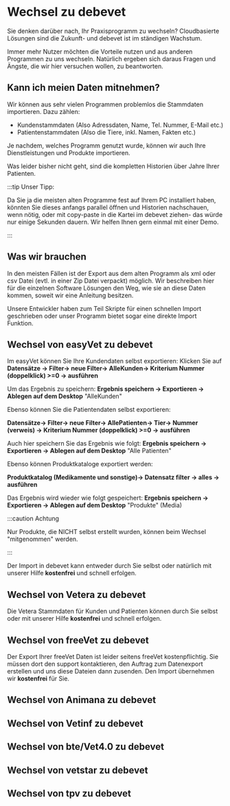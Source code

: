 # Wechsel zu debevet    

Sie denken darüber nach, Ihr Praxisprogramm zu wechseln? Cloudbasierte Lösungen sind die Zukunft- und debevet ist im ständigen Wachstum.

Immer mehr Nutzer möchten die Vorteile nutzen und aus anderen Programmen zu uns wechseln. Natürlich ergeben sich daraus Fragen und Ängste, die 
wir hier versuchen wollen, zu beantworten.

## Kann ich meien Daten mitnehmen?  

Wir können aus sehr vielen Programmen problemlos die Stammdaten importieren. Dazu zählen:

* Kundenstammdaten (Also Adressdaten, Name, Tel. Nummer, E-Mail etc.)
* Patientenstammdaten (Also die Tiere, inkl. Namen, Fakten etc.)

Je nachdem, welches Programm genutzt wurde, können wir auch Ihre Dienstleistungen und Produkte importieren.

Was leider bisher nicht geht, sind die kompletten Historien über Jahre Ihrer Patienten.

:::tip Unser Tipp:

Da Sie ja die meisten alten Programme fest auf Ihrem PC installiert haben, könnten Sie dieses anfangs parallel öffnen und Historien nachschauen, wenn
nötig, oder mit copy-paste in die Kartei im debevet ziehen- das würde nur einige Sekunden dauern. Wir helfen Ihnen gern einmal mit einer Demo.

:::  

## Was wir brauchen

In den meisten Fällen ist der Export aus dem alten Programm als xml oder csv Datei (evtl. in einer Zip Datei verpackt) möglich.
Wir beschreiben hier für die einzelnen Software Lösungen den Weg, wie sie an diese Daten kommen, soweit wir eine Anleitung besitzen.

Unsere Entwickler haben zum Teil Skripte für einen schnellen Import geschrieben oder unser Programm bietet sogar eine direkte Import Funktion. 

## Wechsel von easyVet zu debevet

Im easyVet können Sie Ihre Kundendaten selbst exportieren:
Klicken Sie auf **Datensätze -> Filter-> neue Filter-> AlleKunden-> Kriterium Nummer (doppelklick) >=0 -> ausführen**

Um das Ergebnis zu speichern: **Ergebnis speichern -> Exportieren -> Ablegen auf dem Desktop** "AlleKunden"

Ebenso können Sie die Patientendaten selbst exportieren: 

**Datensätze-> Filter-> neue Filter-> AllePatienten-> Tier-> Nummer (verweis) -> Kriterium Nummer (doppelklick) >=0 -> ausführen**

Auch hier speichern Sie das Ergebnis wie folgt: 
**Ergebnis speichern -> Exportieren -> Ablegen auf dem Desktop**  "Alle Patienten"

Ebenso können Produktkataloge exportiert werden: 

**Produktkatalog (Medikamente und sonstige)-> Datensatz filter -> alles -> ausführen**

Das Ergebnis wird wieder wie folgt gespeichert:
**Ergebnis speichern -> Exportieren -> Ablegen auf dem Desktop** "Produkte" (Media)

:::caution Achtung 

Nur Produkte, die NICHT selbst erstellt wurden, können beim Wechsel "mitgenommen" werden.  

:::

Der Import in debevet kann entweder durch Sie selbst oder natürlich mit unserer Hilfe **kostenfrei** und schnell erfolgen.

## Wechsel von Vetera zu debevet

Die Vetera Stammdaten für Kunden und Patienten können durch Sie selbst oder mit unserer Hilfe **kostenfrei** und schnell erfolgen.

## Wechsel von freeVet zu debevet

Der Export Ihrer freeVet Daten ist leider seitens freeVet kostenpflichtig. Sie müssen dort den support kontaktieren, den Auftrag zum Datenexport erstellen und 
uns diese Dateien dann zusenden. Den Import übernehmen wir **kostenfrei** für Sie.

## Wechsel von Animana zu debevet

## Wechsel von Vetinf zu debevet

## Wechsel von bte/Vet4.0 zu debevet

## Wechsel von vetstar zu debevet

## Wechsel von tpv zu debevet